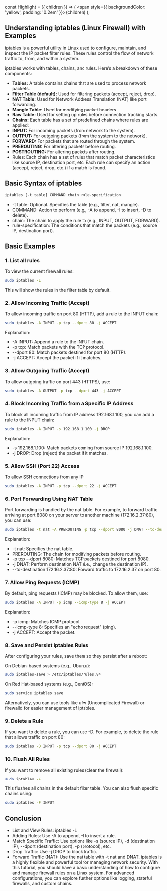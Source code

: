 const Highlight = ({ children }) => (
  <span style={{ backgroundColor: 'yellow', padding: '0.2em' }}>{children}</span>
);

## Understanding iptables (Linux Firewall) with Examples
iptables is a powerful utility in Linux used to configure, maintain, and inspect the IP packet filter rules. These rules control the flow of network traffic to, from, and within a system.

iptables works with tables, chains, and rules. Here’s a breakdown of these components:

- **Tables:** A table contains chains that are used to process network packets.
- **Filter Table (default):** Used for filtering packets (accept, reject, drop).
- **NAT Table:** Used for Network Address Translation (NAT) like port forwarding.
- **Mangle Table:** Used for modifying packet headers.
- **Raw Table:** Used for setting up rules before connection tracking starts.
- **Chains:** Each table has a set of predefined chains where rules are applied:
- **INPUT:** For incoming packets (from network to the system).
- **OUTPUT:** For outgoing packets (from the system to the network).
- **FORWARD:** For packets that are routed through the system.
- **PREROUTING:** For altering packets before routing.
- **POSTROUTING:** For altering packets after routing.
- Rules: Each chain has a set of rules that match packet characteristics like source IP, destination port, etc. Each rule can specify an action (accept, reject, drop, etc.) if a match is found.

## Basic Syntax of iptables
```bash
iptables [-t table] COMMAND chain rule-specification
```
- -t table: Optional. Specifies the table (e.g., filter, nat, mangle).
- COMMAND: Action to perform (e.g., -A to append, -I to insert, -D to delete).
- chain: The chain to apply the rule to (e.g., INPUT, OUTPUT, FORWARD).
- rule-specification: The conditions that match the packets (e.g., source IP, destination port).
## Basic Examples
### 1. List all rules
To view the current firewall rules:

```bash
sudo iptables -L
```
This will show the rules in the filter table by default.

### 2. Allow Incoming Traffic (Accept)
To allow incoming traffic on port 80 (HTTP), add a rule to the INPUT chain:

```bash
sudo iptables -A INPUT -p tcp --dport 80 -j ACCEPT
```
Explanation:

- -A INPUT: Append a rule to the INPUT chain.
- -p tcp: Match packets with the TCP protocol.
- --dport 80: Match packets destined for port 80 (HTTP).
- -j ACCEPT: Accept the packet if it matches.
### 3. Allow Outgoing Traffic (Accept)
To allow outgoing traffic on port 443 (HTTPS), use:

```bash
sudo iptables -A OUTPUT -p tcp --dport 443 -j ACCEPT
```
### 4. Block Incoming Traffic from a Specific IP Address
To block all incoming traffic from IP address 192.168.1.100, you can add a rule to the INPUT chain:

```bash
sudo iptables -A INPUT -s 192.168.1.100 -j DROP
```
Explanation:

- -s 192.168.1.100: Match packets coming from source IP 192.168.1.100.
- -j DROP: Drop (reject) the packet if it matches.
### 5. Allow SSH (Port 22) Access
To allow SSH connections from any IP:

```bash
sudo iptables -A INPUT -p tcp --dport 22 -j ACCEPT
```
### 6. Port Forwarding Using NAT Table
Port forwarding is handled by the nat table. For example, to forward traffic arriving at port 8080 on your server to another machine (172.16.2.37:80), you can use:

```bash
sudo iptables -t nat -A PREROUTING -p tcp --dport 8080 -j DNAT --to-destination 172.16.2.37:80
```
Explanation:

- -t nat: Specifies the nat table.
- PREROUTING: The chain for modifying packets before routing.
- -p tcp --dport 8080: Matches TCP packets destined for port 8080.
- -j DNAT: Perform destination NAT (i.e., change the destination IP).
- --to-destination 172.16.2.37:80: Forward traffic to 172.16.2.37 on port 80.
### 7. Allow Ping Requests (ICMP)
By default, ping requests (ICMP) may be blocked. To allow them, use:

```bash
sudo iptables -A INPUT -p icmp --icmp-type 8 -j ACCEPT
```
Explanation:

- -p icmp: Matches ICMP protocol.
- --icmp-type 8: Specifies an "echo request" (ping).
- -j ACCEPT: Accept the packet.
### 8. Save and Persist iptables Rules
After configuring your rules, save them so they persist after a reboot:

On Debian-based systems (e.g., Ubuntu):

```bash
sudo iptables-save > /etc/iptables/rules.v4
```
On Red Hat-based systems (e.g., CentOS):

```bash
sudo service iptables save
```
Alternatively, you can use tools like ufw (Uncomplicated Firewall) or firewalld for easier management of iptables.

### 9. Delete a Rule
If you want to delete a rule, you can use -D. For example, to delete the rule that allows traffic on port 80:

```bash
sudo iptables -D INPUT -p tcp --dport 80 -j ACCEPT
```
### 10. Flush All Rules
If you want to remove all existing rules (clear the firewall):

```bash
sudo iptables -F
```
This flushes all chains in the default filter table. You can also flush specific chains using:

```bash
sudo iptables -F INPUT
```
## Conclusion
- List and View Rules: iptables -L
- Adding Rules: Use -A to append, -I to insert a rule.
- Match Specific Traffic: Use options like -s (source IP), -d (destination IP), --dport (destination port), -p (protocol), etc.
- Drop Traffic: Use -j DROP to block traffic.
- Forward Traffic (NAT): Use the nat table with -t nat and DNAT.
iptables is a highly flexible and powerful tool for managing network security. With this tutorial, you should have a basic understanding of how to configure and manage firewall rules on a Linux system. For advanced configurations, you can explore further options like logging, stateful firewalls, and custom chains.
